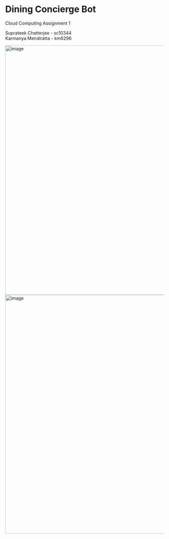# Dining Concierge Bot
Cloud Computing Assignment 1

Suprateek Chatterjee - sc10344   
Karmanya Mendiratta - km6296  

<img width="794" alt="image" src="https://github.com/suprateek-sc19/DiningConciergeBot/assets/44548664/234a6e05-f9ef-476c-bd12-7fae8982e461">

<img width="760" alt="image" src="https://github.com/suprateek-sc19/DiningConciergeBot/assets/44548664/adad6772-325b-4a86-a43e-e0d6ce5b9256">

